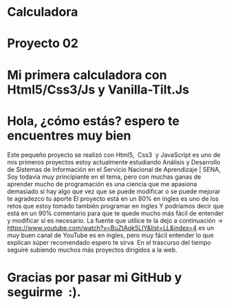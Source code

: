 # Calculadora
# Proyecto 02

# Mi primera calculadora con Html5/Css3/Js y Vanilla-Tilt.Js

# Hola, ¿cómo estás? espero te encuentres muy bien 

Este pequeño proyecto se realizó con Html5,  Css3  y JavaScript es uno de mis primeros proyectos estoy actualmente estudiando Análisis y Desarrollo de Sistemas de Información en el Servicio Nacional de Aprendizaje | SENA, Soy todavía muy principiante en el tema, pero con muchas ganas de aprender mucho de programación es una ciencia que me apasiona  demasiado si hay algo que vez que se puede modificar o se puede mejorar te agradezco tu aporte
El proyecto está en un 80% en ingles es uno de los retos que estoy tomado también programar en ingles
Y podríamos decir que está en un 90% comentario para que te quede mucho más fácil de entender y modificar si es necesario.
La fuente que utilice te la dejo a continuación -> https://www.youtube.com/watch?v=BuZtAqk5LIY&list=LL&index=4 es un muy buen canal de YouTube es en ingles, pero muy fácil entender lo que explican súper recomendado espero te sirva 
En el trascurso del tiempo seguiré subiendo muchos más proyectos dirigidos a la web.
# Gracias por pasar mi GitHub y seguirme  :).
